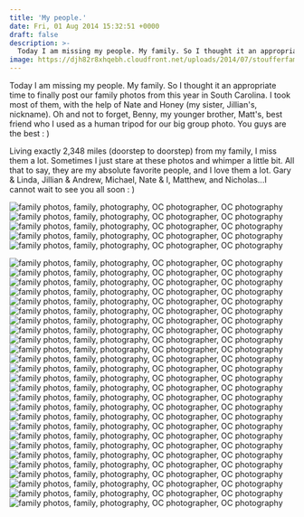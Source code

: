 ```yaml
---
title: 'My people.'
date: Fri, 01 Aug 2014 15:32:51 +0000
draft: false
description: >-
  Today I am missing my people. My family. So I thought it an appropriate time to finally post our family photos from this year in South Carolina.
image: https://djh82r8xhqebh.cloudfront.net/uploads/2014/07/stoufferfamily_blog-28.jpg
---
```


Today I am missing my people. My family. So I thought it an appropriate time to finally post our family photos from this year in South Carolina. I took most of them, with the help of Nate and Honey (my sister, Jillian's, nickname). Oh and not to forget, Benny, my younger brother, Matt's, best friend who I used as a human tripod for our big group photo. You guys are the best : )

Living exactly 2,348 miles (doorstep to doorstep) from my family, I miss them a lot. Sometimes I just stare at these photos and whimper a little bit. All that to say, they are my absolute favorite people, and I love them a lot. Gary & Linda, Jillian & Andrew, Michael, Nate & I, Matthew, and Nicholas...I cannot wait to see you all soon : )

![family photos, family, photography, OC photographer, OC photography](https://djh82r8xhqebh.cloudfront.net/uploads/2014/07/stoufferfamily_blog-18.jpg) ![family photos, family, photography, OC photographer, OC photography](https://djh82r8xhqebh.cloudfront.net/uploads/2014/07/stoufferfamily_blog-17.jpg) ![family photos, family, photography, OC photographer, OC photography](https://djh82r8xhqebh.cloudfront.net/uploads/2014/07/stoufferfamily_blog-7.jpg) ![family photos, family, photography, OC photographer, OC photography](https://djh82r8xhqebh.cloudfront.net/uploads/2014/07/stoufferfamily_blog-14.jpg) ![family photos, family, photography, OC photographer, OC photography](https://djh82r8xhqebh.cloudfront.net/uploads/2014/07/stoufferfamily_blog-21.jpg) <div class="flex-ns mhn2-ns mb3"> <div class="ph2-ns w-50-ns">![family photos, family, photography, OC photographer, OC photography](https://djh82r8xhqebh.cloudfront.net/uploads/2014/07/stoufferfamily_blog-2.jpg)</div> <div class="ph2-ns w-50-ns">![family photos, family, photography, OC photographer, OC photography](https://djh82r8xhqebh.cloudfront.net/uploads/2014/07/stoufferfamily_blog-10.jpg)</div> </div> ![family photos, family, photography, OC photographer, OC photography](https://djh82r8xhqebh.cloudfront.net/uploads/2014/07/stoufferfamily_blog-13.jpg) ![family photos, family, photography, OC photographer, OC photography](https://djh82r8xhqebh.cloudfront.net/uploads/2014/07/stoufferfamily_blog-11.jpg) <div class="flex-ns mhn2-ns mb3"> <div class="ph2-ns w-50-ns">![family photos, family, photography, OC photographer, OC photography](https://djh82r8xhqebh.cloudfront.net/uploads/2014/07/stoufferfamily_blog-32.jpg)</div> <div class="ph2-ns w-50-ns">![family photos, family, photography, OC photographer, OC photography](https://djh82r8xhqebh.cloudfront.net/uploads/2014/07/stoufferfamily_blog-29.jpg)</div> </div> ![family photos, family, photography, OC photographer, OC photography](https://djh82r8xhqebh.cloudfront.net/uploads/2014/07/stoufferfamily_blog-31.jpg) ![family photos, family, photography, OC photographer, OC photography](https://djh82r8xhqebh.cloudfront.net/uploads/2014/07/stoufferfamily_blog-28.jpg) <div class="flex-ns mhn2-ns mb3"> <div class="ph2-ns w-50-ns">![family photos, family, photography, OC photographer, OC photography](https://djh82r8xhqebh.cloudfront.net/uploads/2014/07/stoufferfamily_blog-33.jpg)</div> <div class="ph2-ns w-50-ns">![family photos, family, photography, OC photographer, OC photography](https://djh82r8xhqebh.cloudfront.net/uploads/2014/07/stoufferfamily_blog-23.jpg)</div> </div> ![family photos, family, photography, OC photographer, OC photography](https://djh82r8xhqebh.cloudfront.net/uploads/2014/07/stoufferfamily_blog-4.jpg) ![family photos, family, photography, OC photographer, OC photography](https://djh82r8xhqebh.cloudfront.net/uploads/2014/07/stoufferfamily_blog-27.jpg) <div class="flex-ns mhn2-ns mb3"> <div class="ph2-ns w-50-ns">![family photos, family, photography, OC photographer, OC photography](https://djh82r8xhqebh.cloudfront.net/uploads/2014/07/stoufferfamily_blog-6.jpg)</div> <div class="ph2-ns w-50-ns">![family photos, family, photography, OC photographer, OC photography](https://djh82r8xhqebh.cloudfront.net/uploads/2014/07/stoufferfamily_blog-15.jpg)</div> </div> ![family photos, family, photography, OC photographer, OC photography](https://djh82r8xhqebh.cloudfront.net/uploads/2014/07/stoufferfamily_blog-12.jpg) <div class="flex-ns mhn2-ns mb3"> <div class="ph2-ns w-50-ns">![family photos, family, photography, OC photographer, OC photography](https://djh82r8xhqebh.cloudfront.net/uploads/2014/07/stoufferfamily_blog-9.jpg)</div> <div class="ph2-ns w-50-ns">![family photos, family, photography, OC photographer, OC photography](https://djh82r8xhqebh.cloudfront.net/uploads/2014/07/stoufferfamily_blog-5.jpg)</div> </div> ![family photos, family, photography, OC photographer, OC photography](https://djh82r8xhqebh.cloudfront.net/uploads/2014/07/stoufferfamily_blog-20.jpg) ![family photos, family, photography, OC photographer, OC photography](https://djh82r8xhqebh.cloudfront.net/uploads/2014/07/stoufferfamily_blog-24.jpg) ![family photos, family, photography, OC photographer, OC photography](https://djh82r8xhqebh.cloudfront.net/uploads/2014/07/stoufferfamily_blog-3.jpg) <div class="flex-ns mhn2-ns mb3"> <div class="ph2-ns w-50-ns">![family photos, family, photography, OC photographer, OC photography](https://djh82r8xhqebh.cloudfront.net/uploads/2014/07/stoufferfamily_blog-19.jpg)</div> <div class="ph2-ns w-50-ns">![family photos, family, photography, OC photographer, OC photography](https://djh82r8xhqebh.cloudfront.net/uploads/2014/07/stoufferfamily_blog-22.jpg)</div> </div> ![family photos, family, photography, OC photographer, OC photography](https://djh82r8xhqebh.cloudfront.net/uploads/2014/07/stoufferfamily_blog-16.jpg) <div class="flex-ns mhn2-ns mb3"> <div class="ph2-ns w-50-ns">![family photos, family, photography, OC photographer, OC photography](https://djh82r8xhqebh.cloudfront.net/uploads/2014/07/stoufferfamily_blog-30.jpg)</div> <div class="ph2-ns w-50-ns">![family photos, family, photography, OC photographer, OC photography](https://djh82r8xhqebh.cloudfront.net/uploads/2014/07/stoufferfamily_blog-1.jpg)</div> </div> ![family photos, family, photography, OC photographer, OC photography](https://djh82r8xhqebh.cloudfront.net/uploads/2014/07/stoufferfamily_blog-26.jpg)
